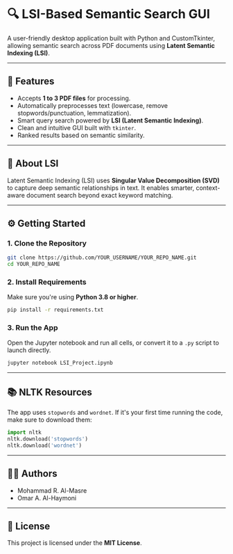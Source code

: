 # 🔍 LSI-Based Semantic Search GUI

A user-friendly desktop application built with Python and CustomTkinter, allowing semantic search across PDF documents using **Latent Semantic Indexing (LSI)**.

---

## 🚀 Features

- Accepts **1 to 3 PDF files** for processing.
- Automatically preprocesses text (lowercase, remove stopwords/punctuation, lemmatization).
- Smart query search powered by **LSI (Latent Semantic Indexing)**.
- Clean and intuitive GUI built with `tkinter`.
- Ranked results based on semantic similarity.

---

## 🧠 About LSI

Latent Semantic Indexing (LSI) uses **Singular Value Decomposition (SVD)** to capture deep semantic relationships in text. It enables smarter, context-aware document search beyond exact keyword matching.

---

## ⚙️ Getting Started

### 1. Clone the Repository

```bash
git clone https://github.com/YOUR_USERNAME/YOUR_REPO_NAME.git
cd YOUR_REPO_NAME
```

### 2. Install Requirements

Make sure you're using **Python 3.8 or higher**.

```bash
pip install -r requirements.txt
```

### 3. Run the App

Open the Jupyter notebook and run all cells, or convert it to a `.py` script to launch directly.

```bash
jupyter notebook LSI_Project.ipynb
```

---

## 📚 NLTK Resources

The app uses `stopwords` and `wordnet`. If it's your first time running the code, make sure to download them:

```python
import nltk
nltk.download('stopwords')
nltk.download('wordnet')
```

---

## 👨‍💻 Authors

- Mohammad R. Al-Masre  
- Omar A. Al-Haymoni

---

## 📄 License

This project is licensed under the **MIT License**.
